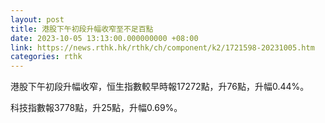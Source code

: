 ```yaml
---
layout: post
title: 港股下午初段升幅收窄至不足百點
date: 2023-10-05 13:13:00.000000000 +08:00
link: https://news.rthk.hk/rthk/ch/component/k2/1721598-20231005.htm
categories: rthk
---
```


港股下午初段升幅收窄，恒生指數較早時報17272點，升76點，升幅0.44%。

科技指數報3778點，升25點，升幅0.69%。
